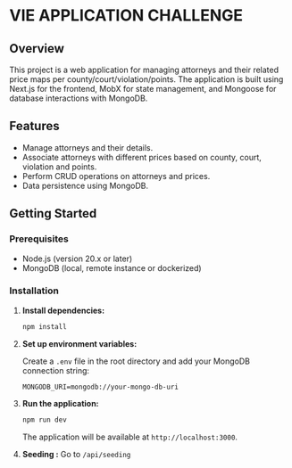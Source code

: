 # VIE APPLICATION CHALLENGE

## Overview

This project is a web application for managing attorneys and their related price maps per county/court/violation/points. The application is built using Next.js for the frontend, MobX for state management, and Mongoose for database interactions with MongoDB.

## Features

- Manage attorneys and their details.
- Associate attorneys with different prices based on county, court, violation and points.
- Perform CRUD operations on attorneys and prices.
- Data persistence using MongoDB.

## Getting Started

### Prerequisites

- Node.js (version 20.x or later)
- MongoDB (local, remote instance or dockerized)

### Installation

1. **Install dependencies:**

   ```bash
   npm install
   ```

2. **Set up environment variables:**

   Create a `.env` file in the root directory and add your MongoDB connection string:

   ```env
   MONGODB_URI=mongodb://your-mongo-db-uri
   ```

3. **Run the application:**

   ```bash
   npm run dev
   ```

   The application will be available at `http://localhost:3000`.

4.  **Seeding :**
Go to `/api/seeding`
